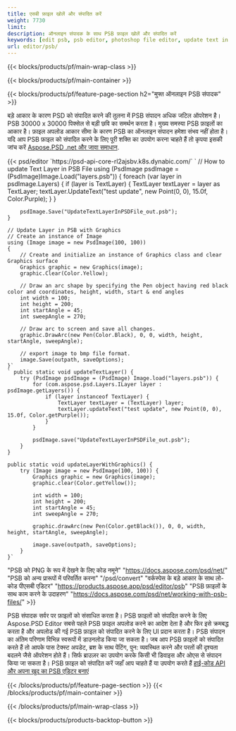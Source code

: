 ```yaml
---
title: एसबी फ़ाइल खोलें और संपादित करें
weight: 7730
limit: 
description: ऑनलाइन संपादक के साथ PSB फ़ाइल खोलें और संपादित करें
keywords: [edit psb, psb editor, photoshop file editor, update text in psb, update psb, open psb, update text in psb]
url: editor/psb/
---
```


{{< blocks/products/pf/main-wrap-class >}}

{{< blocks/products/pf/main-container >}}

{{< blocks/products/pf/feature-page-section h2="मुफ्त ऑनलाइन PSB संपादक" >}}
<p>बड़े आकार के कारण PSD को संपादित करने की तुलना में PSB संपादन अधिक जटिल ऑपरेशन है। PSB 30000 x 30000 पिक्सेल से बड़ी छवि का समर्थन करता है। मुख्य समस्या PSB फ़ाइलों का आकार है। फ़ाइल अपलोड आकार सीमा के कारण PSB का ऑनलाइन संपादन हमेशा संभव नहीं होता है। यदि आप PSB फ़ाइल को संपादित करने के लिए पूरी शक्ति का उपयोग करना चाहते हैं तो कृपया इसकी जांच करें <a href="/psd/{{< lang-code >}}">Aspose.PSD .net और जावा समाधान</a>. </p>
{{< psd/editor `https://psd-api-core-rl2ajsbv.k8s.dynabic.com/` 
`	// How to update Text Layer in PSB File
	using (PsdImage psdImage = (PsdImage)Image.Load("layers.psb"))
  	{
		foreach (var layer in psdImage.Layers)
		{
			if (layer is TextLayer)
			{
				TextLayer textLayer = layer as TextLayer;
				textLayer.UpdateText("test update", new Point(0, 0), 15.0f, Color.Purple);
			}
		}

		psdImage.Save("UpdateTextLayerInPSDFile_out.psb");
	}
	
	// Update Layer in PSB with Graphics
	// Create an instance of Image
	using (Image image = new PsdImage(100, 100))
	{
		// Create and initialize an instance of Graphics class and clear Graphics surface
		Graphics graphic = new Graphics(image);
		graphic.Clear(Color.Yellow);

		// Draw an arc shape by specifying the Pen object having red black color and coordinates, height, width, start & end angles                 
		int width = 100;
		int height = 200;
		int startAngle = 45;
		int sweepAngle = 270;

		// Draw arc to screen and save all changes.
		graphic.DrawArc(new Pen(Color.Black), 0, 0, width, height, startAngle, sweepAngle);

		// export image to bmp file format.
		image.Save(outpath, saveOptions);
	}` 
	` public static void updateTextLayer() {
        try (PsdImage psdImage = (PsdImage) Image.load("layers.psb")) {
            for (com.aspose.psd.Layers.ILayer layer : psdImage.getLayers()) {
                if (layer instanceof TextLayer) {
                    TextLayer textLayer = (TextLayer) layer;
                    textLayer.updateText("test update", new Point(0, 0), 15.0f, Color.getPurple());
                }
            }

            psdImage.save("UpdateTextLayerInPSDFile_out.psb");
        }
    }

    public static void updateLayerWithGraphics() {
        try (Image image = new PsdImage(100, 100)) {
            Graphics graphic = new Graphics(image);
            graphic.clear(Color.getYellow());

            int width = 100;
            int height = 200;
            int startAngle = 45;
            int sweepAngle = 270;

            graphic.drawArc(new Pen(Color.getBlack()), 0, 0, width, height, startAngle, sweepAngle);

            image.save(outpath, saveOptions);
        }
    }` 
"PSB को PNG के रूप में देखने के लिए कोड नमूने"  "https://docs.aspose.com/psd/net/" 
"PSB को अन्य प्रारूपों में परिवर्तित करना"  "/psd/convert" 
"वर्कस्पेस के बड़े आकार के साथ लो-कोड पीएसबी एडिटर" "https://products.aspose.app/psd/editor/psb" 
"PSB फ़ाइलों के साथ काम करने के उदाहरण" "https://docs.aspose.com/psd/net/working-with-psb-files/" >}}
<p>PSB संपादक सर्वर पर फ़ाइलों को संसाधित करता है। PSB फ़ाइलों को संपादित करने के लिए Aspose.PSD Editor सबसे पहले PSB फ़ाइल अपलोड करने का आदेश देता है और फिर इसे क्रमबद्ध करता है और अपलोड की गई PSB फ़ाइल को संपादित करने के लिए UI प्रदान करता है। PSB संपादन का अंतिम परिणाम विभिन्न स्वरूपों में डाउनलोड किया जा सकता है। जब आप PSB फ़ाइलों को संपादित करते हैं तो आपके पास टेक्स्ट अपडेट, ब्रश के साथ पेंटिंग, पुन: व्यवस्थित करने और परतों की दृश्यता बदलने जैसे ऑपरेशन होते हैं। सिर्फ ब्राउज़र का उपयोग करके किसी भी डिवाइस और ओएस से संपादन किया जा सकता है। PSB फ़ाइल को संपादित करें जहाँ आप चाहते हैं या उपयोग करते हैं <a href="https://docs.aspose.com/psd/net/working-with-psb-files/">हाई-कोड API और अपना खुद का PSB एडिटर बनाएं</a></p>

{{< /blocks/products/pf/feature-page-section >}}
{{< /blocks/products/pf/main-container >}}


{{< /blocks/products/pf/main-wrap-class >}}

{{< blocks/products/products-backtop-button >}}

